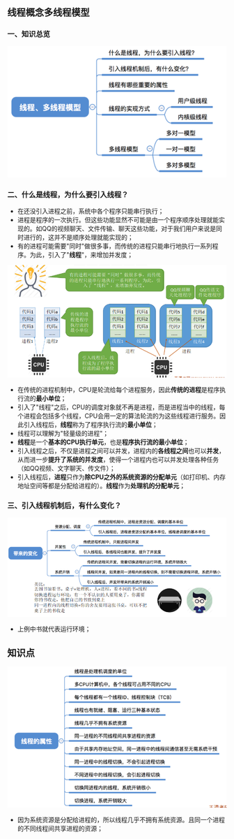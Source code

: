 ## 线程概念多线程模型

### 一、知识总览

![image-20201229112239803](assets/02.05/image-20201229112239803.png)

### 二、什么是线程，为什么要引入线程？

- 在还没引入进程之前，系统中各个程序只能串行执行；
- 进程是程序的一次执行。但这些功能显然不可能是由一个程序顺序处理就能实现的。如QQ的视频聊天、文件传输、聊天这些功能，对于我们用户来说是同时进行的，这并不是顺序处理就能实现的；
- 有的进程可能需要"同时"做很多事，而传统的进程只能串行地执行一系列程序。为此，引入了"**线程**"，来增加并发度；

![image-20201229120554612](assets/02.05/image-20201229120554612.png)

- 在传统的进程机制中，CPU是轮流给每个进程服务，因此**传统的进程**是程序执行流的**最小单位**；
- 引入了"线程"之后，CPU的调度对象就不再是进程，而是进程当中的线程，每个进程会包括多个线程，CPU会用一定的算法轮流的为这些线程进行服务。因此引入线程后，**线程**称为了程序执行流的**最小单位**；
- 线程可以理解为"轻量级的进程"；
- **线程**是一个**基本的CPU执行单元**，也是**程序执行流的最小单位**；
- 引入线程之后，不仅是进程之间可以并发，进程内的**各线程之间**也可以**并发**，从而进一步**提升了系统的并发度**，使得一个进程内也可以并发处理各种任务（如QQ视频、文字聊天、传文件）；
- 引入线程后，**进程**只作为**除CPU之外的系统资源的分配单元**（如打印机、内存地址空间等都是分配给进程的）。**线程**作为**处理机的分配单元**；

### 三、引入线程机制后，有什么变化？

![image-20201229142928933](assets/02.05/image-20201229142928933.png)

- 上例中书就代表运行环境；

## 知识点

![image-20201229143156240](assets/02.05/image-20201229143156240.png)

- 因为系统资源是分配给进程的，所以线程几乎不拥有系统资源。且同一个进程的不同线程间共享进程的资源；
